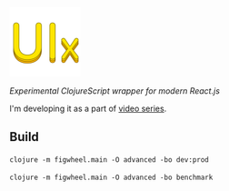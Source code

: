 <img src="logo.png" width="125" />

_Experimental ClojureScript wrapper for modern React.js_

I'm developing it as a part of [video series](https://www.youtube.com/user/roman01la/videos).

## Build

`clojure -m figwheel.main -O advanced -bo dev:prod`

`clojure -m figwheel.main -O advanced -bo benchmark`
